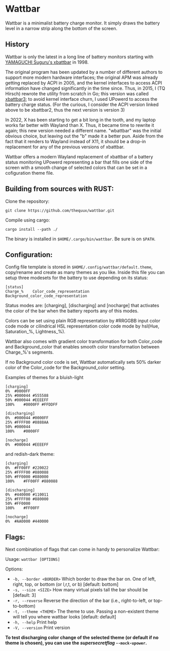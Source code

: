 # Wattbar

Wattbar is a minimalist battery charge monitor. It simply draws the battery
level in a narrow strip along the bottom of the screen.


## History
Wattbar is only the latest in a long line of battery monitors starting with
[YAMAGUCHI Suguru's xbattbar](https://github.com/lichtblau/xbattbar) in 1998.

The original program has been updated by a number of different authors to support
more modern hardware interfaces; the original APM was already getting replaced by
ACPI in 2005, and the kernel interfaces to access ACPI information have changed
significantly in the time since. Thus, in 2015, I (TQ Hirsch) rewrote the utility
from scratch in Go; this version was called [xbattbar3](https://github.com/thequux/xbattbar3);
to avoid kernel interface churn, I used UPowerd to access the battery charge status.
(For the curious, I consider the ACPI version linked above to be xbattbar2, thus the
next version is version 3)

In 2022, X has been starting to get a bit long in the tooth, and my laptop works
far better with Wayland than X. Thus, it became time to rewrite it again; this new
version needed a different name. "wbattbar" was the initial obvious choice, but
leaving out the "b" made it a better pun. Aside from the fact that it renders to
Wayland instead of X11, it should be a drop-in replacement for any of the previous
versions of xbattbar.

Wattbar offers a modern Wayland replacement of xbattbar of a battery status 
monitoring UPowerd representing a bar that fills one side of the screen with a 
smooth change of selected colors that can be set in a cofiguration theme file.

## Building from sources with RUST:
Clone the repository:
```
git clone https://github.com/thequux/wattbar.git
```
Compile using cargo:
```
cargo install --path ./
```
The binary is installed in ```$HOME/.cargo/bin/wattbar```. Be sure is on ```$PATH```.

## Configuration:
Config file template is stored in ```$HOME/.config/wattbar/default.theme```, copy/rename 
and create as many themes as you like. Inside this file you can setup three modesets 
for the battery to use depending on its status:

```
[status]
Charge_%	Color_code_representation	Background_color_code_representation
```

Status modes are:
[charging], [discharging] and [nocharge] that activates the color of the bar when 
the battery reports any of this modes.

Colors can be set using plain RGB representation by #RRGGBB input color code mode 
or cilindrical HSL representation color code mode by hsl(Hue, Saturation_%, Lightness_%).

Wattbar also comes with gradient color transformation for both Color_code and
Background_color that enables smooth color transformation between Charge_%'s segments.

If no Background color code is set, Wattbar automatically sets 50% darker color
of the Color_code for the Background_color setting.

Examples of themes for a bluish-light

```
[charging]
0%	#0000FF
25%	#000044 #555588
50%	#000044	#EEEEFF
100%	#0000FF #FFDDFF

[discharging]
0%	#000044	#0000FF
25%	#FFFF00 #8888AA
50%	#000044
100%	#0000FF

[nocharge]
0%	#000044 #EEEEFF
```

and redish-dark theme:

```
[charging]
0%	#FF00FF #220022
25%	#FFFF00 #880088
50%	#FF0000	#880000
100%	#FF00FF #880088

[discharging]
0%	#440000	#110011
25%	#FFFF00 #880000
50%	#FF0000
100%	#FF00FF

[nocharge]
0%	#AA0000 #440000
```

## Flags:
Next combination of flags that can come in handy to personalize Wattbar:

Usage: ```wattbar [OPTIONS]```

Options:
*  ```-b, --border <BORDER>```  Which border to draw the bar on. One of left, right, top, 
  or bottom (or l,r,t, or b) [default: bottom]
*  ```-s, --size <SIZE>```      How many virtual pixels tall the bar should be [default: 3]
*  ```-r, --reverse```          Reverse the direction of the bar (i.e., right-to-left, or 
  top-to-bottom)
*  ```-t, --theme <THEME>```    The theme to use. Passing a non-existent theme will tell you 
  where wattbar looks [default: default]
*  ```-h, --help```             Print help
*  ```-V, --version```          Print version

**To test discharging color change of the selected theme (or default if no theme is chosen), you 
can use the _supersecretflag_ ```--mock-upower```.**

